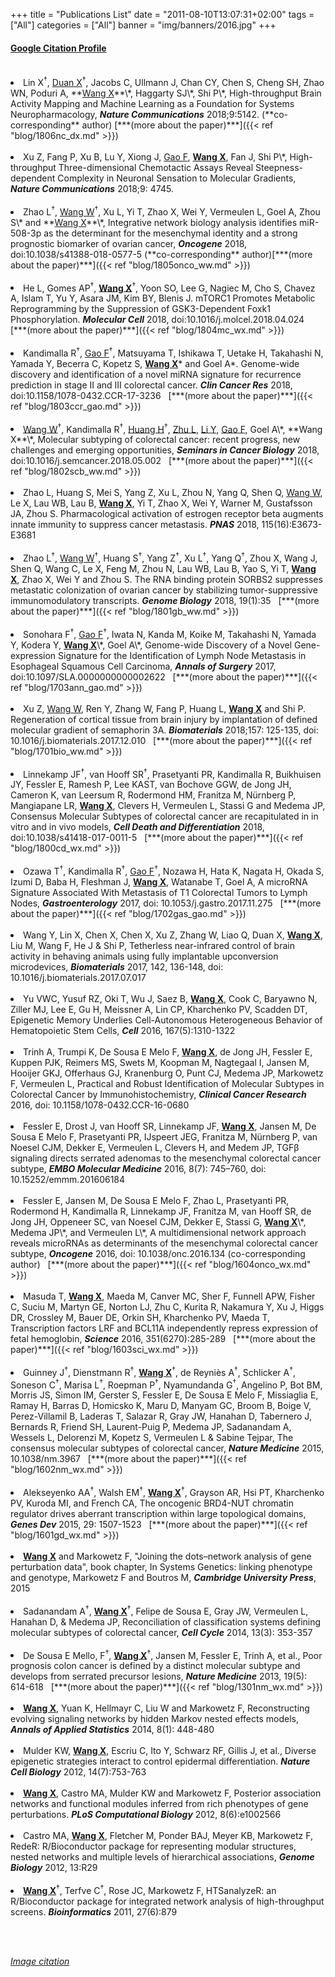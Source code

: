 +++
title = "Publications List"
date = "2011-08-10T13:07:31+02:00"
tags = ["All"]
categories = ["All"]
banner = "img/banners/2016.jpg"
+++

#### [Google Citation Profile](https://scholar.google.com/citations?user=KJSLMFAAAAAJ) 

<br>

<li>Lin X<sup>&dagger;</sup>, <u>Duan X</u><sup>&dagger;</sup>, Jacobs C, Ullmann J, Chan CY, Chen S, Cheng SH, Zhao WN, Poduri A, **<u>Wang X</u>**\*, Haggarty SJ\*, Shi P\*, High-throughput Brain Activity Mapping and Machine Learning as a Foundation for Systems Neuropharmacology, <strong><em>Nature Communications</em></strong> 2018;9:5142. (**co-corresponding** author) [***(more about the paper)***]({{< ref "blog/1806nc_dx.md" >}})</li> 

<br>

<li>Xu Z, Fang P, Xu B, Lu Y, Xiong J, <u>Gao F</u>, <strong><u>Wang X</u></strong>, Fan J, Shi P\*, High-throughput Three-dimensional Chemotactic Assays Reveal Steepness-dependent Complexity in Neuronal Sensation to Molecular Gradients, <strong><em>Nature Communications</em></strong> 2018;9: 4745.</li>

<br>
<li>Zhao L<sup>&dagger;</sup>, <u>Wang W</u><sup>&dagger;</sup>, Xu L, Yi T, Zhao X, Wei Y, Vermeulen L, Goel A, Zhou S\* and **<u>Wang X</u>**\*, Integrative network biology analysis identifies miR-508-3p as the determinant for the mesenchymal identity and a strong prognostic biomarker of ovarian cancer, <strong><em>Oncogene</em></strong> 2018, doi:10.1038/s41388-018-0577-5 (**co-corresponding** author)[***(more about the paper)***]({{< ref "blog/1805onco_ww.md" >}})</li>

<br>
<li>He L, Gomes AP<sup>&dagger;</sup>, <strong><u>Wang X</u></strong><sup>&dagger;</sup>, Yoon SO, Lee G, Nagiec M, Cho S, Chavez A, Islam T, Yu Y, Asara JM, Kim BY, Blenis J. mTORC1 Promotes Metabolic Reprogramming by the Suppression of GSK3-Dependent Foxk1 Phosphorylation. <strong><em>Molecular Cell</em></strong> 2018, doi:10.1016/j.molcel.2018.04.024 &nbsp; [***(more about the paper)***]({{< ref "blog/1804mc_wx.md" >}})</li> 

<br>
<li>Kandimalla R<sup>&dagger;</sup>, <u>Gao F</u><sup>&dagger;</sup>, Matsuyama T, Ishikawa T, Uetake H, Takahashi N, Yamada Y, Becerra C, Kopetz S, <strong><u>Wang X</u></strong>* and Goel A*. Genome-wide discovery and identification of a novel miRNA signature for recurrence prediction in stage II and III colorectal cancer. <strong><em>Clin Cancer Res</em></strong> 2018, doi:10.1158/1078-0432.CCR-17-3236 &nbsp; [***(more about the paper)***]({{< ref "blog/1803ccr_gao.md" >}})</li>

<br>
<li><u>Wang W</u><sup>&dagger;</sup>, Kandimalla R<sup>&dagger;</sup>, <u>Huang H</u><sup>&dagger;</sup>, <u>Zhu L</u>, <u>Li Y</u>, <u>Gao F</u>, Goel A\*, **Wang X**\*, Molecular subtyping of colorectal cancer: recent progress, new challenges and emerging opportunities, <strong><em>Seminars in Cancer Biology</em></strong> 2018, doi:10.1016/j.semcancer.2018.05.002 &nbsp; [***(more about the paper)***]({{< ref "blog/1802scb_ww.md" >}})</li>

<br>
<li>Zhao L, Huang S, Mei S, Yang Z, Xu L, Zhou N, Yang Q, Shen Q, <u>Wang W</u>, Le X, Lau WB, Lau B, <strong><u>Wang X</u></strong>, Yi T, Zhao X, Wei Y, Warner M, Gustafsson JA, Zhou S. Pharmacological activation of estrogen receptor beta augments innate immunity to suppress cancer metastasis. <strong><em>PNAS</em></strong> 2018, 115(16):E3673-E3681</li>

<br>
<li>Zhao L<sup>&dagger;</sup>, <u>Wang W</u><sup>&dagger;</sup>, Huang S<sup>&dagger;</sup>, Yang Z<sup>&dagger;</sup>, Xu L<sup>&dagger;</sup>, Yang Q<sup>&dagger;</sup>, Zhou X, Wang J, Shen Q, Wang C, Le X, Feng M, Zhou N, Lau WB, Lau B, Yao S, Yi T, <strong><u>Wang X</u></strong>, Zhao X, Wei Y and Zhou S. The RNA binding protein SORBS2 suppresses metastatic colonization of ovarian cancer by stabilizing tumor-suppressive immunomodulatory transcripts. <strong><em>Genome Biology</em></strong> 2018, 19(1):35 &nbsp; [***(more about the paper)***]({{< ref "blog/1801gb_ww.md" >}})</li>

<br>
<li>Sonohara F<sup>&dagger;</sup>, <u>Gao F</u><sup>&dagger;</sup>, Iwata N, Kanda M, Koike M, Takahashi N, Yamada Y, Kodera Y, <strong><u>Wang X</u></strong>\*, Goel A\*, Genome-wide Discovery of a Novel Gene-expression Signature for the Identification of Lymph Node Metastasis in Esophageal Squamous Cell Carcinoma, <strong><em>Annals of Surgery</em></strong> 2017, doi:10.1097/SLA.0000000000002622 &nbsp; [***(more about the paper)***]({{< ref "blog/1703ann_gao.md" >}})</li>

<br>
<li>Xu Z, <span style="text-decoration:underline">Wang W</span>, Ren Y, Zhang W, Fang P, Huang L, <span style="text-decoration:underline; font-weight:bold">Wang X</span> and Shi P. Regeneration of cortical tissue from brain injury by implantation of defined molecular gradient of semaphorin 3A. <strong><em>Biomaterials</em></strong> 2018;157: 125-135, doi: 10.1016/j.biomaterials.2017.12.010 &nbsp; [***(more about the paper)***]({{< ref "blog/1701bio_ww.md" >}})</li>
<br>								
<li>Linnekamp JF<sup>&dagger;</sup>, van Hooff SR<sup>&dagger;</sup>, Prasetyanti PR, Kandimalla R, Buikhuisen JY, Fessler E, Ramesh P, Lee KAST, van Bochove GGW, de Jong JH, Cameron K, van Leersum R, Rodermond HM, Franitza M, Nürnberg P, Mangiapane LR, <span style="text-decoration:underline; font-weight:bold">Wang X</span>, Clevers H, Vermeulen L, Stassi G and Medema JP, Consensus Molecular Subtypes of colorectal cancer are recapitulated in in vitro and in vivo models, <strong><em>Cell Death and Differentiation</em></strong> 2018, doi:10.1038/s41418-017-0011-5 &nbsp; [***(more about the paper)***]({{< ref "blog/1800cd_wx.md" >}})</li>

<br>
<li>Ozawa T<sup>&dagger;</sup>, Kandimalla R<sup>&dagger;</sup>, <u>Gao F</u><sup>&dagger;</sup>, Nozawa H, Hata K, Nagata H, Okada S, Izumi D, Baba H, Fleshman J, <strong><u>Wang X</u></strong>, Watanabe T, Goel A, A microRNA Signature Associated With Metastasis of T1 Colorectal Tumors to Lymph Nodes, <strong><em>Gastroenterology</em></strong> 2017, doi: 10.1053/j.gastro.2017.11.275 &nbsp; [***(more about the paper)***]({{< ref "blog/1702gas_gao.md" >}})</li>
<br>								
<li>Wang Y, Lin X, Chen X, Chen X, Xu Z, Zhang W, Liao Q, Duan X, <span style="text-decoration:underline; font-weight:bold">Wang X</span>, Liu M, Wang F, He J &amp; Shi P, Tetherless near-infrared control of brain activity in behaving animals using fully implantable upconversion microdevices, <strong><em>Biomaterials</em></strong> 2017, 142, 136-148, doi: 10.1016/j.biomaterials.2017.07.017</li>
<br>								
<li>Yu VWC, Yusuf RZ, Oki T, Wu J, Saez B, <span style="text-decoration:underline; font-weight:bold">Wang X</span>, Cook C, Baryawno N, Ziller MJ, Lee E, Gu H, Meissner A, Lin CP, Kharchenko PV, Scadden DT, Epigenetic Memory Underlies Cell-Autonomous Heterogeneous Behavior of Hematopoietic Stem Cells, <strong><em>Cell</em></strong> 2016, 167(5):1310-1322</li>
<br>							
<li>Trinh A, Trumpi K, De Sousa E Melo F, <span style="text-decoration:underline; font-weight:bold">Wang X</span>, de Jong JH, Fessler E, Kuppen PJK, Reimers MS, Swets M, Koopman M, Nagtegaal I, Jansen M, Hooijer GKJ, Offerhaus GJ, Kranenburg O, Punt CJ, Medema JP, Markowetz F, Vermeulen L, Practical and Robust Identification of Molecular Subtypes in Colorectal Cancer by Immunohistochemistry, <strong><em>Clinical Cancer Research</em></strong> 2016, doi: 10.1158/1078-0432.CCR-16-0680</li>
<br>							
<li>Fessler E, Drost J, van Hooff SR, Linnekamp JF, <span style="text-decoration:underline; font-weight:bold">Wang X</span>, Jansen M, De Sousa E Melo F, Prasetyanti PR, IJspeert JEG, Franitza M, N&uuml;rnberg P, van Noesel CJM, Dekker E, Vermeulen L, Clevers H, and Medem JP, TGF&beta; signaling directs serrated adenomas to the mesenchymal colorectal cancer subtype, <strong><em>EMBO Molecular Medicine</em></strong> 2016, 8(7): 745–760, doi: 10.15252/emmm.201606184</li>
<br>							
<li>Fessler E, Jansen M, De Sousa E Melo F, Zhao L, Prasetyanti PR, Rodermond H, Kandimalla R, Linnekamp JF, Franitza M, van Hooff SR, de Jong JH, Oppeneer SC, van Noesel CJM, Dekker E, Stassi G, <span style="text-decoration:underline; font-weight:bold">Wang X</span>\*, Medema JP\*, and Vermeulen L\*, A multidimensional network approach reveals microRNAs as determinants of the mesenchymal colorectal cancer subtype, <strong><em>Oncogene</em></strong> 2016, doi: 10.1038/onc.2016.134 (co-corresponding author) &nbsp; [***(more about the paper)***]({{< ref "blog/1604onco_wx.md" >}})</li>
<br>							
<li>Masuda T, <span style="text-decoration:underline; font-weight:bold">Wang X</span>, Maeda M, Canver MC, Sher F, Funnell APW, Fisher C, Suciu M, Martyn GE, Norton LJ, Zhu C, Kurita R, Nakamura Y, Xu J, Higgs DR, Crossley M, Bauer DE, Orkin SH, Kharchenko PV, Maeda T, Transcription factors LRF and BCL11A independently repress expression of fetal hemoglobin, <strong><em>Science</em></strong> 2016, 351(6270):285-289 &nbsp; [***(more about the paper)***]({{< ref "blog/1603sci_wx.md" >}})</li>
<br>						
<li>Guinney J<sup>&dagger;</sup>, Dienstmann R<sup>&dagger;</sup>, <span style="text-decoration:underline; font-weight:bold">Wang X</span><sup>&dagger;</sup>, de Reyni&egrave;s A<sup>&dagger;</sup>, Schlicker A<sup>&dagger;</sup>, Soneson C<sup>&dagger;</sup>, Marisa L<sup>&dagger;</sup>, Roepman P<sup>&dagger;</sup>, Nyamundanda G<sup>&dagger;</sup>, Angelino P, Bot BM, Morris JS, Simon IM, Gerster S, Fessler E, De Sousa E Melo F, Missiaglia E, Ramay H, Barras D, Homicsko K, Maru D, Manyam GC, Broom B, Boige V, Perez-Villamil B, Laderas T, Salazar R, Gray JW, Hanahan D, Tabernero J, Bernards R, Friend SH, Laurent-Puig P, Medema JP, Sadanandam A, Wessels L, Delorenzi M, Kopetz S, Vermeulen L &amp; Sabine Tejpar, The consensus molecular subtypes of colorectal cancer, <strong><em>Nature Medicine</em></strong> 2015, 10.1038/nm.3967 &nbsp; [***(more about the paper)***]({{< ref "blog/1602nm_wx.md" >}})</li>
<br>							
<li>Alekseyenko AA<sup>&dagger;</sup>, Walsh EM<sup>&dagger;</sup>, <span style="text-decoration:underline; font-weight:bold">Wang X</span><sup>&dagger;</sup>, Grayson AR, Hsi PT, Kharchenko PV, Kuroda MI, and French CA, The oncogenic BRD4-NUT chromatin regulator drives aberrant transcription within large topological domains, <strong><em>Genes Dev</em></strong> 2015, 29: 1507-1523 &nbsp; [***(more about the paper)***]({{< ref "blog/1601gd_wx.md" >}})</li>
<br>							
<li><span style="text-decoration:underline; font-weight:bold">Wang X</span> and Markowetz F, "Joining the dots–network analysis of gene perturbation data", book chapter, In Systems Genetics: linking phenotype and genotype, Markowetz F and Boutros M, <strong><em>Cambridge University Press</em></strong>, 2015</li>
<br>							
<li>Sadanandam A<sup>&dagger;</sup>, <span style="text-decoration:underline; font-weight:bold">Wang X</span><sup>&dagger;</sup>, Felipe de Sousa E, Gray JW, Vermeulen L, Hanahan D, &amp; Medema JP, Reconciliation of classification systems defining molecular subtypes of colorectal cancer, <strong><em>Cell Cycle</em></strong> 2014, 13(3): 353-357</li>
<br>						
<li>De Sousa E Mello, F<sup>&dagger;</sup>, <span style="text-decoration:underline; font-weight:bold">Wang X</span><sup>&dagger;</sup>, Jansen M, Fessler E, Trinh A, et al., Poor prognosis colon cancer is defined by a distinct molecular subtype and develops from serrated precursor lesions, <strong><em>Nature Medicine</em></strong> 2013, 19(5): 614-618 &nbsp; [***(more about the paper)***]({{< ref "blog/1301nm_wx.md" >}})</li>
<br>							
<li><span style="text-decoration:underline; font-weight:bold">Wang X</span>, Yuan K, Hellmayr C, Liu W and Markowetz F, Reconstructing evolving signaling networks by hidden Markov nested effects models, <strong><em>Annals of Applied Statistics</em></strong> 2014, 8(1): 448-480</li>
<br>							
<li>Mulder KW, <span style="text-decoration:underline; font-weight:bold">Wang X</span>, Escriu C, Ito Y, Schwarz RF, Gillis J, et al., Diverse epigenetic strategies interact to control epidermal differentiation. <strong><em>Nature Cell Biology</em></strong> 2012, 14(7):753-763</li>
<br>							
<li><span style="text-decoration:underline; font-weight:bold">Wang X</span>, Castro MA, Mulder KW and Markowetz F, Posterior association networks and functional modules inferred from rich phenotypes of gene perturbations. <strong><em>PLoS Computational Biology</em></strong> 2012, 8(6):e1002566</li>
<br>								
<li>Castro MA, <span style="text-decoration:underline; font-weight:bold">Wang X</span>, Fletcher M, Ponder BAJ, Meyer KB, Markowetz F, RedeR: R/Bioconductor package for representing modular structures, nested networks and multiple levels of hierarchical associations, <strong><em>Genome Biology</em></strong> 2012, 13:R29</li>
<br>							
<li><span style="text-decoration:underline; font-weight:bold">Wang X</span><sup>&dagger;</sup>, Terfve C<sup>&dagger;</sup>, Rose JC, Markowetz F, HTSanalyzeR: an R/Bioconductor package for integrated network analysis of high-throughput screens. <strong><em>Bioinformatics</em></strong> 2011, 27(6):879</li>

<br><br>

[*Image citation*](https://clipartuse.com/clipart/1232322)